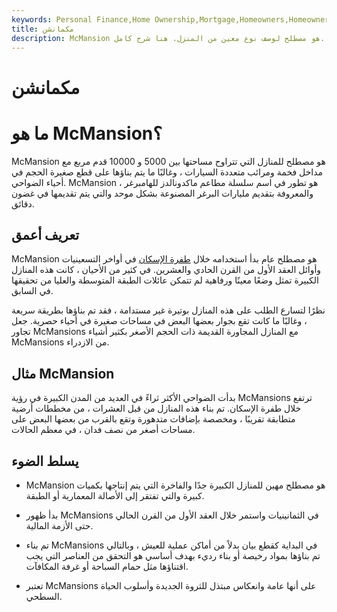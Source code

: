 ```yaml
---
keywords: Personal Finance,Home Ownership,Mortgage,Homeowners,Homeownership,Mcmansion,Realestate
title: مكمانشن
description: McMansion هو مصطلح لوصف نوع معين من المنزل. هنا شرح كامل.
---
```


# مكمانشن
# ما هو McMansion؟

McMansion هو مصطلح للمنازل التي تتراوح مساحتها بين 5000 و 10000 قدم مربع مع مداخل فخمة ومرائب متعددة السيارات ، وغالبًا ما يتم بناؤها على قطع صغيرة الحجم في أحياء الضواحي. McMansion هو تطور في اسم سلسلة مطاعم ماكدونالدز للهامبرغر ، والمعروفة بتقديم مليارات البرغر المصنوعة بشكل موحد والتي يتم تقديمها في غضون دقائق.

## تعريف أعمق

McMansion هو مصطلح عام بدأ استخدامه خلال [طفرة الإسكان](/bubble) في أواخر التسعينيات وأوائل العقد الأول من القرن الحادي والعشرين. في كثير من الأحيان ، كانت هذه المنازل الكبيرة تمثل وضعًا معينًا ورفاهية لم تتمكن عائلات الطبقة المتوسطة والعليا من تحقيقها في السابق.

نظرًا لتسارع الطلب على هذه المنازل بوتيرة غير مستدامة ، فقد تم بناؤها بطريقة سريعة ، وغالبًا ما كانت تقع بجوار بعضها البعض في مساحات صغيرة في أحياء حصرية. جعل تجاور McMansions مع المنازل المجاورة القديمة ذات الحجم الأصغر بكثير أشياء McMansions من الازدراء.

## مثال McMansion

بدأت الضواحي الأكثر ثراءً في العديد من المدن الكبيرة في رؤية McMansions ترتفع خلال طفرة الإسكان. تم بناء هذه المنازل من قبل العشرات ، من مخططات أرضية متطابقة تقريبًا ، ومخصصة بإضافات متدهورة وتقع بالقرب من بعضها البعض على مساحات أصغر من نصف فدان ، في معظم الحالات.

## يسلط الضوء

- McMansion هو مصطلح مهين للمنازل الكبيرة جدًا والفاخرة التي يتم إنتاجها بكميات كبيرة والتي تفتقر إلى الأصالة المعمارية أو الطبقة.

- بدأ ظهور McMansions في الثمانينيات واستمر خلال العقد الأول من القرن الحالي حتى الأزمة المالية.

- تم بناء McMansions في البداية كقطع بيان بدلاً من أماكن عملية للعيش ، وبالتالي تم بناؤها بمواد رخيصة أو بناء رديء بهدف أساسي هو التحقق من العناصر التي يجب اقتناؤها مثل حمام السباحة أو غرفة المكافآت.

- تعتبر McMansions على أنها عامة وانعكاس مبتذل للثروة الجديدة وأسلوب الحياة السطحي.

